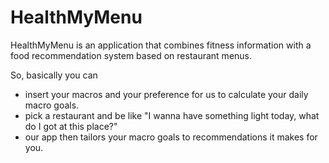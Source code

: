 # HealthMyMenu

HealthMyMenu is an application that combines fitness information with a food recommendation system based on restaurant menus.

So, basically you can 

- insert your macros and your preference for us to calculate your daily macro goals.
- pick a restaurant and be like "I wanna have something light today, what do I got at this place?"
- our app then tailors your macro goals to recommendations it makes for you.


